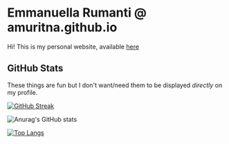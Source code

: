 # Emmanuella Rumanti @ amuritna.github.io
Hi! This is my personal website, available [here](https://amuritna.github.io)

## GitHub Stats
These things are fun but I don't want/need them to be displayed *directly* on my profile.

[![GitHub Streak](https://streak-stats.demolab.com/?user=amuritna&theme=transparent&hide_border=true)](https://git.io/streak-stats)

![Anurag's GitHub stats](https://github-readme-stats.vercel.app/api?username=amuritna\&show_icons=true\&show=reviews,discussions_started,discussions_answered,prs_merged,prs_merged_percentage&theme=transparent)

[![Top Langs](https://github-readme-stats.vercel.app/api/top-langs/?username=amuritna&theme=transparent)](https://github.com/anuraghazra/github-readme-stats)
